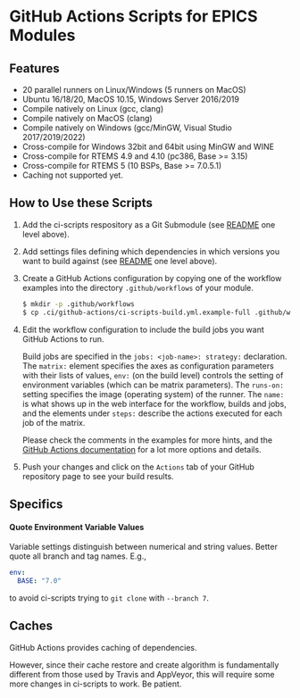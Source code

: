 # GitHub Actions Scripts for EPICS Modules

## Features

 - 20 parallel runners on Linux/Windows (5 runners on MacOS)
 - Ubuntu 16/18/20, MacOS 10.15, Windows Server 2016/2019
 - Compile natively on Linux (gcc, clang)
 - Compile natively on MacOS (clang)
 - Compile natively on Windows (gcc/MinGW, Visual Studio 2017/2019/2022)
 - Cross-compile for Windows 32bit and 64bit using MinGW and WINE
 - Cross-compile for RTEMS 4.9 and 4.10 (pc386, Base >= 3.15)
 - Cross-compile for RTEMS 5 (10 BSPs, Base >= 7.0.5.1)
 - Caching not supported yet.

## How to Use these Scripts

 1. Add the ci-scripts respository as a Git Submodule
    (see [README](../README.md) one level above).

 2. Add settings files defining which dependencies in which versions
    you want to build against
    (see [README](../README.md) one level above).

 3. Create a GitHub Actions configuration by copying one of the workflow 
    examples into the directory `.github/workflows` of your module.
    ```bash
    $ mkdir -p .github/workflows
    $ cp .ci/github-actions/ci-scripts-build.yml.example-full .github/workflows/ci-scripts-build.yml
    ```
	
 4. Edit the workflow configuration to include the build jobs you want
    GitHub Actions to run.

    Build jobs are specified in the `jobs: <job-name>: strategy:`
    declaration. The `matrix:` element specifies the axes as configuration
    parameters with their lists of values,
    `env:` (on the build level) controls the setting of environment variables
    (which can be matrix parameters).
    The `runs-on:` setting specifies the image (operating system) of the
    runner.
    The `name:` is what shows up in the web interface for the workflow,
    builds and jobs, and the elements under `steps:` describe the actions
    executed for each job of the matrix.

    Please check the comments in the examples for more hints, and the 
    [GitHub Actions documentation](https://help.github.com/en/actions)
    for a lot more options and details.

 5. Push your changes and click on the `Actions` tab of your GitHub repository
    page to see your build results.

## Specifics

#### Quote Environment Variable Values

Variable settings distinguish between numerical and string values.
Better quote all branch and tag names. E.g.,
```yaml
env:
  BASE: "7.0"
```
to avoid ci-scripts trying to `git clone` with `--branch 7`.

## Caches

GitHub Actions provides caching of dependencies.

However, since their cache restore and create algorithm is fundamentally
different from those used by Travis and AppVeyor, this will require some
more changes in ci-scripts to work. Be patient.
